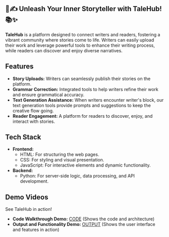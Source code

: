 ## **🌟✍️ Unleash Your Inner Storyteller with TaleHub! 📚✨**

**TaleHub** is a platform designed to connect writers and readers, fostering a vibrant community where stories come to life. Writers can easily upload their work and leverage powerful tools to enhance their writing process, while readers can discover and enjoy diverse narratives.

## Features

* **Story Uploads:** Writers can seamlessly publish their stories on the platform.
* **Grammar Correction:** Integrated tools to help writers refine their work and ensure grammatical accuracy.
* **Text Generation Assistance:** When writers encounter writer's block, our text generation tools provide prompts and suggestions to keep the creative flow going.
* **Reader Engagement:** A platform for readers to discover, enjoy, and interact with stories.

## Tech Stack

* **Frontend:**
    * HTML: For structuring the web pages.
    * CSS: For styling and visual presentation.
    * JavaScript: For interactive elements and dynamic functionality.
* **Backend:**
    * Python: For server-side logic, data processing, and API development.
## Demo Videos

See TaleHub in action!

* **Code Walkthrough Demo:** [CODE](https://youtu.be/QGpFAfUtiHc?si=oiMd8c84dpRRW2n0) (Shows the code and architecture)
* **Output and Functionality Demo:** [OUTPUT](https://youtu.be/TLyHlaoK0vc?si=Cagvr3T5f3tGKnev) (Shows the user interface and features in action)
